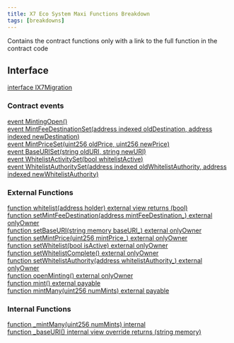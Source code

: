 ```yaml
---
title: X7 Eco System Maxi Functions Breakdown
tags: [breakdowns]
---
```


Contains the contract functions only with a link to the full function in the contract code

## Interface

[interface IX7Migration](https://github.com/x7finance/monorepo/tree/main/packages/contracts/src/contracts/source/X7EcosystemMaxi.sol#L1267)

### Contract events

[event MintingOpen()](https://github.com/x7finance/monorepo/tree/main/packages/contracts/src/contracts/source/X7EcosystemMaxi.sol#L1287)\
[event MintFeeDestinationSet(address indexed oldDestination, address indexed newDestination)](https://github.com/x7finance/monorepo/tree/main/packages/contracts/src/contracts/source/X7EcosystemMaxi.sol#L1288)\
[event MintPriceSet(uint256 oldPrice, uint256 newPrice)](https://github.com/x7finance/monorepo/tree/main/packages/contracts/src/contracts/source/X7EcosystemMaxi.sol#L1289)\
[event BaseURISet(string oldURI, string newURI)](https://github.com/x7finance/monorepo/tree/main/packages/contracts/src/contracts/source/X7EcosystemMaxi.sol#L1290)\
[event WhitelistActivitySet(bool whitelistActive)](https://github.com/x7finance/monorepo/tree/main/packages/contracts/src/contracts/source/X7EcosystemMaxi.sol#L1291)\
[event WhitelistAuthoritySet(address indexed oldWhitelistAuthority, address indexed newWhitelistAuthority)](https://github.com/x7finance/monorepo/tree/main/packages/contracts/src/contracts/source/X7EcosystemMaxi.sol#L1292)

### External Functions

[function whitelist(address holder) external view returns (bool)](https://github.com/x7finance/monorepo/tree/main/packages/contracts/src/contracts/source/X7EcosystemMaxi.sol#L1299)\
[function setMintFeeDestination(address mintFeeDestination\_) external onlyOwner](https://github.com/x7finance/monorepo/tree/main/packages/contracts/src/contracts/source/X7EcosystemMaxi.sol#L1303)\
[function setBaseURI(string memory baseURI\_) external onlyOwner](https://github.com/x7finance/monorepo/tree/main/packages/contracts/src/contracts/source/X7EcosystemMaxi.sol#L1310)\
[function setMintPrice(uint256 mintPrice\_) external onlyOwner](https://github.com/x7finance/monorepo/tree/main/packages/contracts/src/contracts/source/X7EcosystemMaxi.sol#L1317)\
[function setWhitelist(bool isActive) external onlyOwner](https://github.com/x7finance/monorepo/tree/main/packages/contracts/src/contracts/source/X7EcosystemMaxi.sol#L1324)\
[function setWhitelistComplete() external onlyOwner](https://github.com/x7finance/monorepo/tree/main/packages/contracts/src/contracts/source/X7EcosystemMaxi.sol#L1331)\
[function setWhitelistAuthority(address whitelistAuthority\_) external onlyOwner](https://github.com/x7finance/monorepo/tree/main/packages/contracts/src/contracts/source/X7EcosystemMaxi.sol#L1337)\
[function openMinting() external onlyOwner](https://github.com/x7finance/monorepo/tree/main/packages/contracts/src/contracts/source/X7EcosystemMaxi.sol#L1344)\
[function mint() external payable](https://github.com/x7finance/monorepo/tree/main/packages/contracts/src/contracts/source/X7EcosystemMaxi.sol#L1351)\
[function mintMany(uint256 numMints) external payable](https://github.com/x7finance/monorepo/tree/main/packages/contracts/src/contracts/source/X7EcosystemMaxi.sol#L1355)

### Internal Functions

[function \_mintMany(uint256 numMints) internal](https://github.com/x7finance/monorepo/tree/main/packages/contracts/src/contracts/source/X7EcosystemMaxi.sol#L1359)\
[function \_baseURI() internal view override returns (string memory)](https://github.com/x7finance/monorepo/tree/main/packages/contracts/src/contracts/source/X7EcosystemMaxi.sol#L1383)
